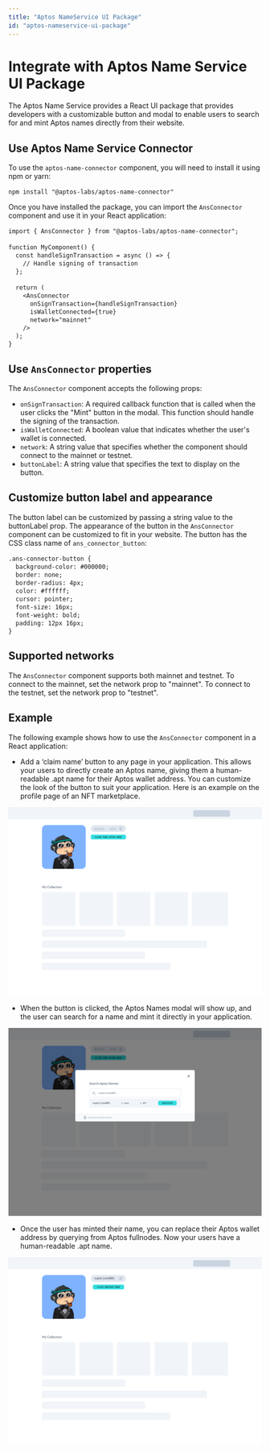 ```yaml
---
title: "Aptos NameService UI Package"
id: "aptos-nameservice-ui-package"
---
```

# Integrate with Aptos Name Service UI Package
The Aptos Name Service provides a React UI package that provides developers with a customizable button and modal to enable users to search for and mint Aptos names directly from their website.

## Use Aptos Name Service Connector

To use the `aptos-name-connector` component, you will need to install it using npm or yarn:
```
npm install "@aptos-labs/aptos-name-connector"
```


Once you have installed the package, you can import the `AnsConnector` component and use it in your React application:

```
import { AnsConnector } from "@aptos-labs/aptos-name-connector";

function MyComponent() {
  const handleSignTransaction = async () => {
    // Handle signing of transaction
  };

  return (
    <AnsConnector
      onSignTransaction={handleSignTransaction}
      isWalletConnected={true}
      network="mainnet"
    />
  );
}
```

## Use `AnsConnector` properties
The `AnsConnector` component accepts the following props:

- `onSignTransaction`: A required callback function that is called when the user clicks the "Mint" button in the modal. This function should handle the signing of the transaction.
- `isWalletConnected`: A boolean value that indicates whether the user's wallet is connected.
- `network`: A string value that specifies whether the component should connect to the mainnet or testnet.
- `buttonLabel`: A string value that specifies the text to display on the button.

## Customize button label and appearance
The button label can be customized by passing a string value to the buttonLabel prop.
The appearance of the button in the `AnsConnector` component can be customized to fit in your website. The button has the CSS class name of `ans_connector_button`:

```
.ans-connector-button {
  background-color: #000000;
  border: none;
  border-radius: 4px;
  color: #ffffff;
  cursor: pointer;
  font-size: 16px;
  font-weight: bold;
  padding: 12px 16px;
}
```

## Supported networks
The `AnsConnector` component supports both mainnet and testnet. To connect to the mainnet, set the network prop to "mainnet". To connect to the testnet, set the network prop to "testnet".

## Example
The following example shows how to use the `AnsConnector` component in a React application:
<last image>


- Add a ‘claim name’ button to any page in your application. This allows your users to directly create an Aptos name, giving them a human-readable .apt name for their Aptos wallet address. You can customize the look of the button to suit your application. Here is an example on the profile page of an NFT marketplace.

![Claim name](../../static/img/docs/ans_entrypoint_example.png)

- When the button is clicked, the Aptos Names modal will show up, and the user can search for a name and mint it directly in your application.

![Show Aptos Name Service modal](../../static/img/docs/ans_entrypoint_modal_example.png)

- Once the user has minted their name, you can replace their Aptos wallet address by querying from Aptos fullnodes. Now your users have a human-readable .apt name.

![Claim another name](../../static/img/docs/ans_entrypoint_with_other_name.png)
